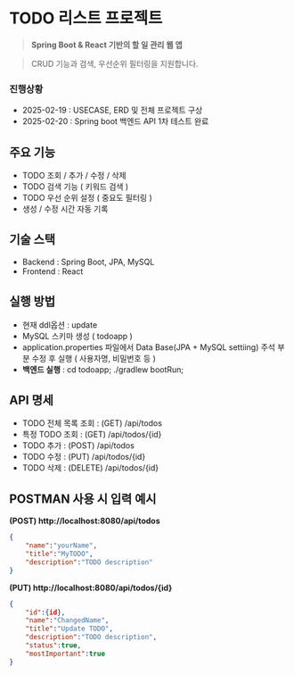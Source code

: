 # TODO 리스트 프로젝트
> **Spring Boot & React 기반의 할 일 관리 웹 앱**

> CRUD 기능과 검색, 우선순위 필터링을 지원합니다.

### 진행상황
- 2025-02-19 : USECASE, ERD 및 전체 프로젝트 구상
- 2025-02-20 : Spring boot 백엔드 API 1차 테스트 완료

## 주요 기능
- TODO 조회 / 추가 / 수정 / 삭제
- TODO 검색 기능 ( 키워드 검색 )
- TODO 우선 순위 설정 ( 중요도 필터링 )
- 생성 / 수정 시간 자동 기록

## 기술 스택
- Backend : Spring Boot, JPA, MySQL
- Frontend : React

## 실행 방법
- 현재 ddl옵션 : update
- MySQL 스키마 생성 ( todoapp )
- application.properties 파일에서 Data Base(JPA + MySQL settiing) 주석 부분 수정 후 실행 ( 사용자명, 비밀번호 등 )
- **백엔드 실행** : cd todoapp; ./gradlew bootRun;

## API 명세
- TODO 전체 목록 조회 : (GET) /api/todos
- 특정 TODO 조회 : (GET) /api/todos/{id}
- TODO 추가 : (POST) /api/todos
- TODO 수정 : (PUT) /api/todos/{id}
- TODO 삭제 : (DELETE) /api/todos/{id}

## POSTMAN 사용 시 입력 예시
**(POST) http://localhost:8080/api/todos**
```json
{
    "name":"yourName",
    "title":"MyTODO",
    "description":"TODO description"
}
```
**(PUT) http://localhost:8080/api/todos/{id}**
```json
{
    "id":{id},
    "name":"ChangedName",
    "title":"Update TODO",
    "description":"TODO description",
    "status":true,
    "mostImportant":true
}
```
